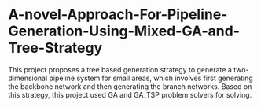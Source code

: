 # A-novel-Approach-For-Pipeline-Generation-Using-Mixed-GA-and-Tree-Strategy
This project proposes a tree based generation strategy to generate a two-dimensional pipeline system for small areas, which involves first generating the backbone network and then generating the branch networks. Based on this strategy, this project used GA and GA_TSP problem solvers for solving. 
